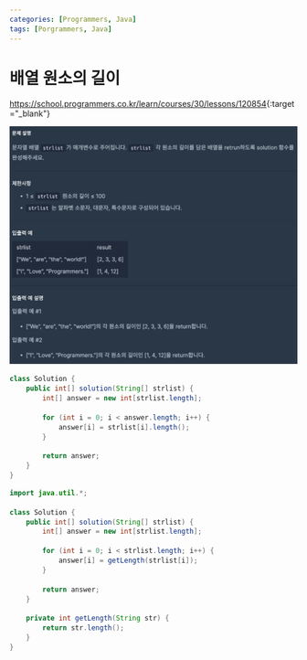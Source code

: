```yaml
---
categories: [Programmers, Java]
tags: [Porgrammers, Java] 
---
```


# 배열 원소의 길이
<https://school.programmers.co.kr/learn/courses/30/lessons/120854>{:target="_blank"}
<br>

![문제](/assets/img/programmers/java/%EB%B0%B0%EC%97%B4_%EC%9B%90%EC%86%8C%EC%9D%98_%EA%B8%B8%EC%9D%B4.png
)
<br>
```java
class Solution {
    public int[] solution(String[] strlist) {
        int[] answer = new int[strlist.length];

        for (int i = 0; i < answer.length; i++) {
            answer[i] = strlist[i].length();
        }

        return answer;
    }
}
```

```java
import java.util.*;

class Solution {
    public int[] solution(String[] strlist) {
        int[] answer = new int[strlist.length];
        
        for (int i = 0; i < strlist.length; i++) {
            answer[i] = getLength(strlist[i]);
        }
        
        return answer;
    }
    
    private int getLength(String str) {
        return str.length();
    }
}
```